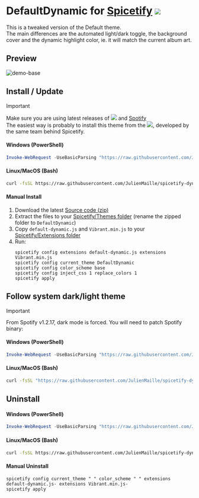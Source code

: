 # DefaultDynamic for [Spicetify](https://github.com/spicetify/cli) <a href="https://github.com/JulienMaille/spicetify-dynamic-theme/releases/latest"><img src="https://img.shields.io/github/release/JulienMaille/spicetify-dynamic-theme/all.svg"></a>

This is a tweaked version of the Default theme.  
The main differences are the automated light/dark toggle, the background cover and the dynamic highlight color, ie. it will match the current album art.

## Preview

![demo-base](./preview.gif)

## Install / Update
> [!IMPORTANT]
> Make sure you are using latest releases of <a href="https://github.com/spicetify/cli/releases/latest"><img src="https://img.shields.io/github/release/spicetify/cli/all.svg?label=Spicetify"></a> and [Spotify](https://www.spotify.com/us/download/other/)  
> The easiest way is probably to install this theme from the <a href="https://github.com/spicetify/marketplace/wiki/Installation#auto-install"><img src="https://img.shields.io/github/v/release/spicetify/marketplace?label=Marketplace"></a>, developed by the same team behind Spicetify.

#### Windows (PowerShell)

```powershell
Invoke-WebRequest -UseBasicParsing "https://raw.githubusercontent.com/JulienMaille/spicetify-dynamic-theme/master/install.ps1" | Invoke-Expression
```

#### Linux/MacOS (Bash)

```bash
curl -fsSL https://raw.githubusercontent.com/JulienMaille/spicetify-dynamic-theme/master/install.sh | sh
```

#### Manual Install

1. Download the latest [Source code (zip)](https://github.com/JulienMaille/spicetify-dynamic-theme/releases/latest)
2. Extract the files to your [Spicetify/Themes folder](https://spicetify.app/docs/development/themes/) (rename the zipped folder to `DefaultDynamic`)
3. Copy `default-dynamic.js` and `Vibrant.min.js` to your [Spicetify/Extensions folder](https://spicetify.app/docs/advanced-usage/extensions#installing)
4. Run:
    ```
    spicetify config extensions default-dynamic.js extensions Vibrant.min.js
    spicetify config current_theme DefaultDynamic
    spicetify config color_scheme base
    spicetify config inject_css 1 replace_colors 1
    spicetify apply
    ```

## Follow system dark/light theme
> [!IMPORTANT]
> From Spotify v1.2.17, dark mode is forced. You will need to patch Spotify binary:

#### Windows (PowerShell)

```powershell
Invoke-WebRequest -UseBasicParsing "https://raw.githubusercontent.com/JulienMaille/spicetify-dynamic-theme/master/patch-dark-mode.ps1" | Invoke-Expression
```

#### Linux/MacOS (Bash)

```bash
curl -fsSL "https://raw.githubusercontent.com/JulienMaille/spicetify-dynamic-theme/master/patch-dark-mode.sh" | sh
```

## Uninstall

#### Windows (PowerShell)

```powershell
Invoke-WebRequest -UseBasicParsing "https://raw.githubusercontent.com/JulienMaille/spicetify-dynamic-theme/master/uninstall.ps1" | Invoke-Expression
```

#### Linux/MacOS (Bash)

```bash
curl -fsSL https://raw.githubusercontent.com/JulienMaille/spicetify-dynamic-theme/master/uninstall.sh | sh
```

#### Manual Uninstall

```
spicetify config current_theme " " color_scheme " " extensions default-dynamic.js- extensions Vibrant.min.js-
spicetify apply
```
